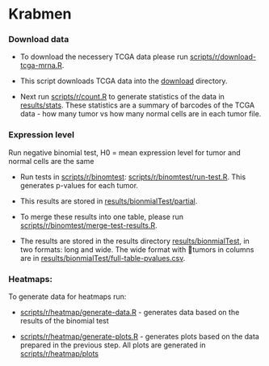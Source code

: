 Krabmen
=======

### Download data

 - To download the necessery TCGA data please run [scripts/r/download-tcga-mrna.R](scripts/r/download-tcga-mrna.R).

 - This script downloads TCGA data into the [download](download) directory.

 - Next run [scripts/r/count.R](scripts/r/count.R) to generate statistics of the data in [results/stats](results/stats). These statistics are a summary of barcodes of the TCGA data - how many tumor vs how many normal cells are in each tumor file.


### Expression level

Run negative binomial test, H0 = mean expression level for tumor and normal cells are the same

 - Run tests in [scripts/r/binomtest](scripts/r/binomtest): [scripts/r/binomtest/run-test.R](scripts/r/binomtest/run-test.R). This generates p-values for each tumor.

 - This results are stored in [results/bionmialTest/partial](results/bionmialTest/partial).

 - To merge these results into one table, please run [scripts/r/binomtest/merge-test-results.R](scripts/r/binomtest/merge-test-results.R).

 - The results are stored in the results directory [results/bionmialTest](results/bionmialTest), in two formats: long and wide. The wide format with tumors in columns are in [results/bionmialTest/full-table-pvalues.csv](results/bionmialTest/full-table-pvalues.csv).


### Heatmaps:

To generate data for heatmaps run:

 - [scripts/r/heatmap/generate-data.R](scripts/r/heatmap/generate-data.R) - generates data based on the results of the binomial test

 - [scripts/r/heatmap/generate-plots.R](scripts/r/heatmap/generate-plots.R) - generates plots based on the data prepared in the previous step. All plots are generated in [scripts/r/heatmap/plots](scripts/r/heatmap/plots)
